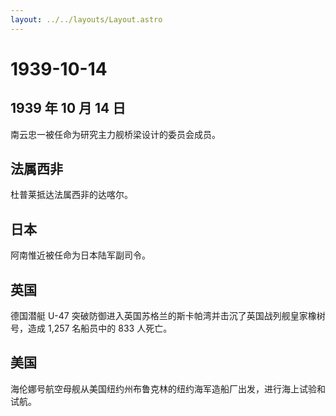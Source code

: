 ```yaml
---
layout: ../../layouts/Layout.astro
---
```


# 1939-10-14

## 1939 年 10 月 14 日

南云忠一被任命为研究主力舰桥梁设计的委员会成员。

## 法属西非

杜普莱抵达法属西非的达喀尔。

## 日本

阿南惟近被任命为日本陆军副司令。

## 英国

德国潜艇 U-47
突破防御进入英国苏格兰的斯卡帕湾并击沉了英国战列舰皇家橡树号，造成 1,257
名船员中的 833 人死亡。

## 美国

海伦娜号航空母舰从美国纽约州布鲁克林的纽约海军造船厂出发，进行海上试验和试航。